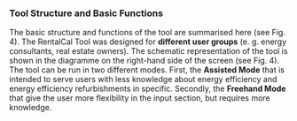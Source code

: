 <script setup>
import ImageCaption from '../components/Imagecaption.vue'
</script>

### Tool Structure and Basic Functions

The basic structure and functions of the tool are summarised here (see Fig. 4). The RentalCal Tool was designed for **different user groups** (e. g. energy consultants, real estate owners). The schematic representation of the tool is shown in the diagramme on the right-hand side of the screen (see Fig. 4).
The tool can be run in two different modes. First, the **Assisted Mode** that is intended to serve users with less knowledge about energy efficiency and energy efficiency refurbishments in specific. Secondly, the **Freehand Mode** that give the user more flexibility in the input section, but requires more knowledge.

<ImageCaption src="/img/toolstructure.png" caption="Figure 4: Tool structure"></ImageCaption>
